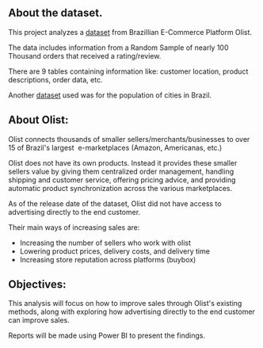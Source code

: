 ## About the dataset.

This project analyzes a [dataset](https://www.kaggle.com/datasets/olistbr/brazilian-ecommerce/data) from Brazillian E-Commerce Platform Olist.

The data includes information from a Random Sample of nearly 100 Thousand orders that received a rating/review.

There are 9 tables containing information like: customer location, product descriptions, order data, etc.

Another [dataset](https://sidra.ibge.gov.br/tabela/4714) used was for the population of cities in Brazil.

## About Olist:

Olist connects thousands of smaller sellers/merchants/businesses to over 15 of Brazil's largest  e-marketplaces (Amazon, Americanas, etc.)

Olist does not have its own products. Instead it provides these smaller sellers value by giving them centralized order management, handling shipping and customer service, offering pricing advice, and providing automatic product synchronization across the various marketplaces.

As of the release date of the dataset, Olist did not have access to advertising directly to the end customer.

Their main ways of increasing sales are:

- Increasing the number of sellers who work with olist
- Lowering product prices, delivery costs, and delivery time
- Increasing store reputation across platforms (buybox)

## Objectives:

This analysis will focus on how to improve sales through Olist's existing methods, along with exploring how advertising directly to the end customer can improve sales.

Reports will be made using Power BI to present the findings.
